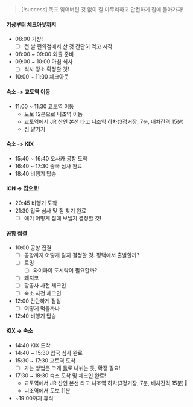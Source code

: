 > [!success] 목표
> 잊어버린 것 없이 잘 마무리하고 안전하게 집에 돌아가자!
#### 기상부터 체크아웃까지
- 08:00 기상!
	- [ ] 전 날 편의점에서 산 것 간단히 먹고 시작
- 08:00 ~ 09:00 외출 준비
- 09:00 ~ 10:00 아침 식사
	- [ ] 식사 장소 확정할 것!
- 10:00 ~ 11:00 체크아웃
#### 숙소 -> 교토역 이동
- 11:00 ~ 11:30 교토역 이동
	- 도보 12분으로 니조역 이동
	- 교토역에서 JR 산인 본선 타고 니조역 하차(3정거장, 7분, 배차간격 15분)
	- 짐 맡기기

#### 숙소 -> KIX
- 15:40 ~ 16:40 오사카 공항 도착
- 16:40 ~ 17:30 출국 심사 완료
- 18:40 비행기 탑승
#### ICN -> 집으로!
- 20:45 비행기 도착
- 21:30 입국 심사 및 짐 찾기 완료
	- [ ] 애기 어떻게 집에 보낼지 결정할 것!

#### 공항 집결
- 10:00 공항 집결
	- [ ] 공항까지 어떻게 갈지 결정할 것. 평택에서 출발할까?
	- [ ] 로밍
		- [ ] 와이파이 도시락이 필요할까?
	- [ ] 돼지코
	- [ ] 항공사 사전 체크인
	- [ ] 숙소 사전 체크인
- 12:00 간단하게 점심
	- [ ] 어떻게 먹을까나
- 12:40 비행기 탑승
#### KIX -> 숙소
- 14:40 KIX 도착
- 14:40 ~ 15:30 입국 심사 완료
- 15:30 ~ 17:30 교토역 도착
	- [ ] 가는 방법은 크게 [둘](https://blog.naver.com/lalala070719/223580838016)로 나뉘는 듯, 확정 필요!
- 17:30 ~ 18:30 숙소 도착 및 체크인 완료!
	- 교토역에서 JR 산인 본선 타고 니조역 하차(3정거장, 7분, 배차간격 15분)
	- 니조역에서 도보 11분
- ~19:00까지 휴식